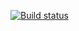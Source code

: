 [![Build status](https://ci.appveyor.com/api/projects/status/53nmo2oedu5efmps?svg=true)](https://ci.appveyor.com/project/IIIAMAH4ik/patterns2)
